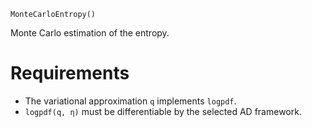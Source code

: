 ```
MonteCarloEntropy()
```

Monte Carlo estimation of the entropy.

# Requirements

  * The variational approximation `q` implements `logpdf`.
  * `logpdf(q, η)` must be differentiable by the selected AD framework.
